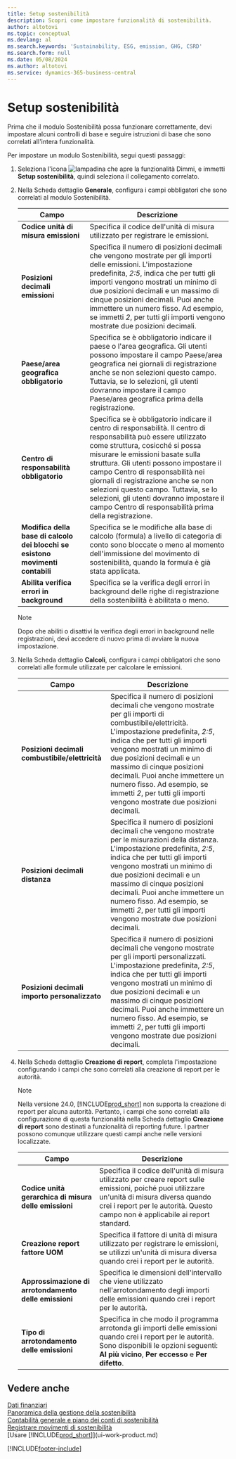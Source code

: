 ```yaml
---
title: Setup sostenibilità
description: Scopri come impostare funzionalità di sostenibilità.
author: altotovi
ms.topic: conceptual
ms.devlang: al
ms.search.keywords: 'Sustainability, ESG, emission, GHG, CSRD'
ms.search.form: null
ms.date: 05/08/2024
ms.author: altotovi
ms.service: dynamics-365-business-central
---
```


# <a name="sustainability-setup"></a>Setup sostenibilità

Prima che il modulo Sostenibilità possa funzionare correttamente, devi impostare alcuni controlli di base e seguire istruzioni di base che sono correlati all'intera funzionalità.

Per impostare un modulo Sostenibilità, segui questi passaggi:

1. Seleziona l'icona ![lampadina che apre la funzionalità Dimmi](media/ui-search/search_small.png "Informazioni sull'operazione che si desidera eseguire"), e immetti **Setup sostenibilità**, quindi seleziona il collegamento correlato.
2. Nella Scheda dettaglio **Generale**, configura i campi obbligatori che sono correlati al modulo Sostenibilità.

    | Campo | Descrizione |
    |-------|-------------|
    | **Codice unità di misura emissioni** | Specifica il codice dell'unità di misura utilizzato per registrare le emissioni. |
    | **Posizioni decimali emissioni** | Specifica il numero di posizioni decimali che vengono mostrate per gli importi delle emissioni. L'impostazione predefinita, *2:5*, indica che per tutti gli importi vengono mostrati un minimo di due posizioni decimali e un massimo di cinque posizioni decimali. Puoi anche immettere un numero fisso. Ad esempio, se immetti *2*, per tutti gli importi vengono mostrate due posizioni decimali. |
    | **Paese/area geografica obbligatorio** | Specifica se è obbligatorio indicare il paese o l'area geografica. Gli utenti possono impostare il campo Paese/area geografica nei giornali di registrazione anche se non selezioni questo campo. Tuttavia, se lo selezioni, gli utenti dovranno impostare il campo Paese/area geografica prima della registrazione. |
    | **Centro di responsabilità obbligatorio** | Specifica se è obbligatorio indicare il centro di responsabilità. Il centro di responsabilità può essere utilizzato come struttura, cosicché si possa misurare le emissioni basate sulla struttura. Gli utenti possono impostare il campo Centro di responsabilità nei giornali di registrazione anche se non selezioni questo campo. Tuttavia, se lo selezioni, gli utenti dovranno impostare il campo Centro di responsabilità prima della registrazione. |
    | **Modifica della base di calcolo dei blocchi se esistono movimenti contabili** | Specifica se le modifiche alla base di calcolo (formula) a livello di categoria di conto sono bloccate o meno al momento dell'immissione del movimento di sostenibilità, quando la formula è già stata applicata. |
    | **Abilita verifica errori in background** | Specifica se la verifica degli errori in background delle righe di registrazione della sostenibilità è abilitata o meno. |

    > [!NOTE]
    > Dopo che abiliti o disattivi la verifica degli errori in background nelle registrazioni, devi accedere di nuovo prima di avviare la nuova impostazione.

3. Nella Scheda dettaglio **Calcoli**, configura i campi obbligatori che sono correlati alle formule utilizzate per calcolare le emissioni.

    | Campo | Descrizione |
    |-------|-------------|
    | **Posizioni decimali combustibile/elettricità** | Specifica il numero di posizioni decimali che vengono mostrate per gli importi di combustibile/elettricità. L'impostazione predefinita, *2:5*, indica che per tutti gli importi vengono mostrati un minimo di due posizioni decimali e un massimo di cinque posizioni decimali. Puoi anche immettere un numero fisso. Ad esempio, se immetti *2*, per tutti gli importi vengono mostrate due posizioni decimali. |
    | **Posizioni decimali distanza** | Specifica il numero di posizioni decimali che vengono mostrate per le misurazioni della distanza. L'impostazione predefinita, *2:5*, indica che per tutti gli importi vengono mostrati un minimo di due posizioni decimali e un massimo di cinque posizioni decimali. Puoi anche immettere un numero fisso. Ad esempio, se immetti *2*, per tutti gli importi vengono mostrate due posizioni decimali. |
    | **Posizioni decimali importo personalizzato** | Specifica il numero di posizioni decimali che vengono mostrate per gli importi personalizzati. L'impostazione predefinita, *2:5*, indica che per tutti gli importi vengono mostrati un minimo di due posizioni decimali e un massimo di cinque posizioni decimali. Puoi anche immettere un numero fisso. Ad esempio, se immetti *2*, per tutti gli importi vengono mostrate due posizioni decimali. |

4. Nella Scheda dettaglio **Creazione di report**, completa l'impostazione configurando i campi che sono correlati alla creazione di report per le autorità.

    > [!NOTE]
    > Nella versione 24.0, [!INCLUDE[prod_short](includes/prod_short.md)] non supporta la creazione di report per alcuna autorità. Pertanto, i campi che sono correlati alla configurazione di questa funzionalità nella Scheda dettaglio **Creazione di report** sono destinati a funzionalità di reporting future. I partner possono comunque utilizzare questi campi anche nelle versioni localizzate.

    | Campo | Descrizione |
    |-------|-------------|
    | **Codice unità gerarchica di misura delle emissioni** | Specifica il codice dell'unità di misura utilizzato per creare report sulle emissioni, poiché puoi utilizzare un'unità di misura diversa quando crei i report per le autorità. Questo campo non è applicabile ai report standard. |
    | **Creazione report fattore UOM** | Specifica il fattore di unità di misura utilizzato per registrare le emissioni, se utilizzi un'unità di misura diversa quando crei i report per le autorità. |
    | **Approssimazione di arrotondamento delle emissioni** | Specifica le dimensioni dell'intervallo che viene utilizzato nell'arrotondamento degli importi delle emissioni quando crei i report per le autorità. |
    | **Tipo di arrotondamento delle emissioni** | Specifica in che modo il programma arrotonda gli importi delle emissioni quando crei i report per le autorità. Sono disponibili le opzioni seguenti: **Al più vicino**, **Per eccesso** e **Per difetto**. |

## <a name="see-also"></a>Vedere anche

[Dati finanziari](finance.md)  
[Panoramica della gestione della sostenibilità](finance-manage-sustainability.md)  
[Contabilità generale e piano dei conti di sostenibilità](finance-sustainability-accounts-ledger.md)  
[Registrare movimenti di sostenibilità](finance-sustainability-journal.md)  
[Usare [!INCLUDE[prod_short](includes/prod_short.md)]](ui-work-product.md)  

[!INCLUDE[footer-include](includes/footer-banner.md)]
